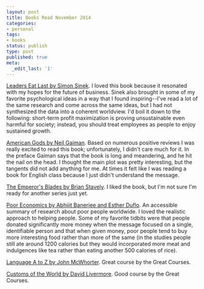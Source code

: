 ```yaml
---
layout: post
title: Books Read November 2014
categories:
- personal
tags:
- books
status: publish
type: post
published: true
meta:
  _edit_last: '1'
---
```


[Leaders Eat Last by Simon Sinek](). I loved this book because it
resonated with my hopes for the future of business. Sinek also brought
in some of my favorite psychological ideas in a way that I found
inspiring--I've read a lot of the same research and come across the same
ideas, but I had not synthesized the data into a coherent worldview.
I'd boil it down to the following: short-term profit maximization is
proving unsustainable even harmful for society; instead, you should treat 
employees as people to enjoy sustained growth.

[American Gods by Neil Gaiman](). Based on numerous positive reviews I 
was really excited to read this book; unfortunately, I didn't care much
for it. In the preface Gaiman says that the book is long and meandering,
and he hit the nail on the head. I thought the main plot was pretty
interesting, but the tangents did not add anything for me. At times it
felt like I was reading a book for English class because I just didn't 
understand the message.

[The Emperor's Blades by Brian Stavely](). I liked the book, but I'm not
sure I'm ready for another series just yet.

[Poor Economics by Abhijit Banerjee and Esther Duflo](). An accessible summary
of research about poor people worldwide. I loved the realistic approach
to helping people. Some of my favorite tidbits were that people donated
significantly more money when the message focused on a single,
identifiable person and that when given money, poor people tend to buy
more interesting food rather than more of the same (in the studies
people still ate around 1200 calories but they would incorporated more
meat and indulgences like tea rather than eating another 500 calories of
rice).

[Language A to Z by John McWhorter](). Great course by the Great
Courses.

[Customs of the World by David Livermore](). Good course by the Great
Courses.
